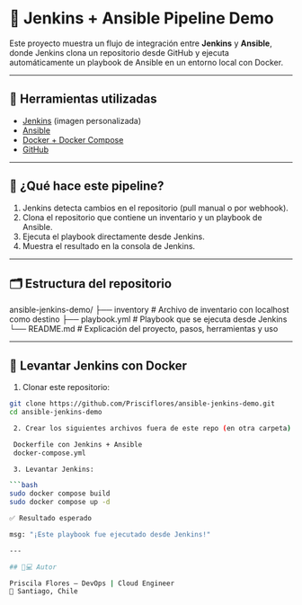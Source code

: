 # 🚀 Jenkins + Ansible Pipeline Demo

Este proyecto muestra un flujo de integración entre **Jenkins** y **Ansible**, donde Jenkins clona un repositorio desde GitHub y ejecuta automáticamente un playbook de Ansible en un entorno local con Docker.

---

## 🧰 Herramientas utilizadas

- [Jenkins](https://www.jenkins.io/) (imagen personalizada)
- [Ansible](https://www.ansible.com/)
- [Docker + Docker Compose](https://docs.docker.com/)
- [GitHub](https://github.com/Prisciflores/ansible-jenkins-demo)

---

## 🧪 ¿Qué hace este pipeline?

1. Jenkins detecta cambios en el repositorio (pull manual o por webhook).
2. Clona el repositorio que contiene un inventario y un playbook de Ansible.
3. Ejecuta el playbook directamente desde Jenkins.
4. Muestra el resultado en la consola de Jenkins.

---

## 🗂️ Estructura del repositorio

ansible-jenkins-demo/
├── inventory        # Archivo de inventario con localhost como destino
├── playbook.yml     # Playbook que se ejecuta desde Jenkins
└── README.md        # Explicación del proyecto, pasos, herramientas y uso


---

## 🧱 Levantar Jenkins con Docker

1. Clonar este repositorio:

```bash
git clone https://github.com/Prisciflores/ansible-jenkins-demo.git
cd ansible-jenkins-demo

 2. Crear los siguientes archivos fuera de este repo (en otra carpeta):

 Dockerfile con Jenkins + Ansible
 docker-compose.yml

 3. Levantar Jenkins:

```bash
sudo docker compose build
sudo docker compose up -d

✅ Resultado esperado

msg: "¡Este playbook fue ejecutado desde Jenkins!"

---

## 🧑💻 Autor

Priscila Flores – DevOps | Cloud Engineer
📍 Santiago, Chile
